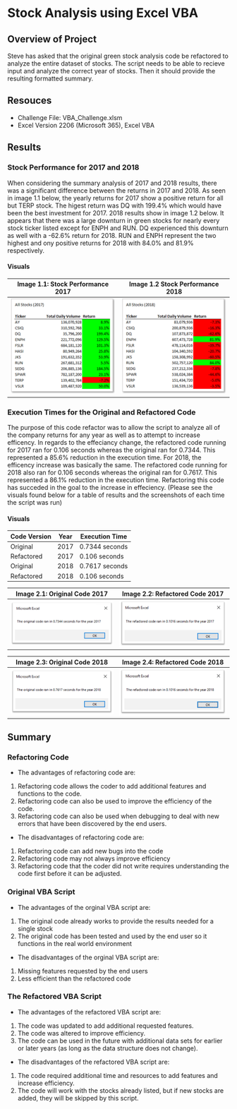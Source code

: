 # Stock Analysis using Excel VBA

## Overview of Project
Steve has asked that the original green stock analysis code be refactored to analyze the entire dataset of stocks. The script needs to be able to recieve input and analyze the correct year of stocks. Then it should provide the resulting formatted summary.

## Resouces
  - Challenge File: VBA_Challenge.xlsm
  - Excel Version 2206 (Microsoft 365), Excel VBA

## Results

### Stock Performance for 2017 and 2018
When considering the summary analysis of 2017 and 2018 results, there was a significant difference between the returns in 2017 and 2018. As seen in image 1.1 below, the yearly returns for 2017 show a positive return for all but TERP stock. The higest return was DQ with 199.4% which would have been the best investment for 2017. 2018 results show in image 1.2 below. It appears that there was a large downturn in green stocks for nearly every stock ticker listed except for ENPH and RUN. DQ experienced this downturn as well with a -62.6% return for 2018. RUN and ENPH represent the two highest and ony positive returns for 2018 with 84.0% and 81.9% respectively.

#### Visuals
| Image 1.1: Stock Performance 2017 | Image 1.2 Stock Performance 2018 |
| ----------------------------- | ----------------------------- |
| <img src="/Resources/VBA_Challenge_2017_Stock_Results.png" width="400"> | <img src="/Resources/VBA_Challenge_2018_Stock_Results.png" width="400"> |


### Execution Times for the Original and Refactored Code
The purpose of this code refactor was to allow the script to analyze all of the company returns for any year as well as to attempt to increase efficency. In regards to the effeciancy change, the refactored code running for 2017 ran for 0.106 seconds whereas the original ran for 0.7344. This represented a 85.6% reduction in the execution time. For 2018, the efficency increase was basically the same. The refactored code running for 2018 also ran for 0.106 seconds whereas the original ran for 0.7617. This represented a 86.1% reduction in the execution time. Refactoring this code has succeded in the goal to the increase in effeciency. (Please see the visuals found below for a table of results and the screenshots of each time the script was run)

#### Visuals


| Code Version  | Year | Execution Time |
| ------------- | ------------- | -------------- |
| Original  | 2017 | 0.7344 seconds|
| Refactored  | 2017 | 0.106 seconds |
| Original  | 2018 | 0.7617 seconds |
| Refactored  | 2018 | 0.106 seconds |

 | Image 2.1: Original Code 2017 | Image 2.2: Refactored Code 2017 |
 | ----------------------------- | ----------------------------- |
 | <img src="/Resources/VBA_Challenge_2017_Original.png" width="400"> | <img src="/Resources/VBA_Challenge_2017_Refactored.png" width="400"> |
  
 | Image 2.3: Original Code 2018 | Image 2.4: Refactored Code 2018 |
 | ----------------------------- | ----------------------------- |
 | <img src="/Resources/VBA_Challenge_2018_Original.png" width="400"> | <img src="/Resources/VBA_Challenge_2018_Refactored.png" width="400"> |
 

## Summary

### Refactoring Code
 - The advantages of refactoring code are:
  1. Refactoring code allows the coder to add additional features and functions to the code.
  2. Refactoring code can also be used to improve the efficiency of the code.
  3. Refactoring code can also be used when debugging to deal with new errors that have been discovered by the end users.
 - The disadvantages of refactoring code are:
  1. Refactoring code can add new bugs into the code
  2. Refactoring code may not always improve efficiency
  3. Refactoring code that the coder did not write requires understanding the code first before it can be adjusted.

### Original VBA Script
 - The advantages of the orginal VBA script are:
  1. The original code already works to provide the results needed for a single stock
  2. The original code has been tested and used by the end user so it functions in the real world environment
    
 - The disadvantages of the orginal VBA script are:
  1. Missing features requested by the end users
  2. Less efficient than the refactored code

### The Refactored VBA Script
  - The advantages of the refactored VBA script are:
  1. The code was updated to add additional requested features.
  2. The code was altered to improve efficiency.
  3. The code can be used in the future with additional data sets for earlier or later years (as long as the data structure does not change).

 - The disadvantages of the refactored VBA script are:
  1. The code required additional time and resources to add features and increase efficiency.
  2. The code will work with the stocks already listed, but if new stocks are added, they will be skipped by this script.
